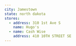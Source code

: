 ```yaml
---
city: Jamestown
state: north dakota
stores:
  - address: 310 1st Ave S
    name: Hugo's
  - name: Cash Wise
    address: 410 10TH STREET SE
---
```

